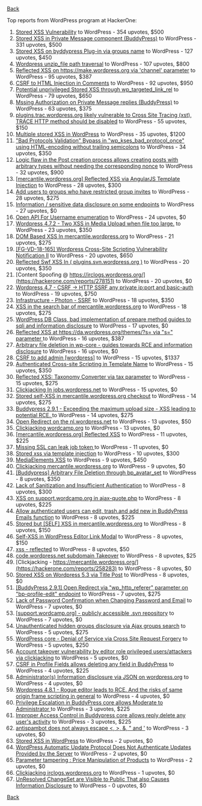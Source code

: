 [Back](../README.md)

Top reports from WordPress program at HackerOne:

1. [Stored XSS Vulnerability](https://hackerone.com/reports/643908) to WordPress - 354 upvotes, $500
2. [Stored XSS in Private Message component (BuddyPress)](https://hackerone.com/reports/487081) to WordPress - 331 upvotes, $500
3. [Stored XSS on byddypress Plug-in via groups name](https://hackerone.com/reports/592316) to WordPress - 127 upvotes, $450
4. [Wordpress unzip_file path traversal](https://hackerone.com/reports/205481) to WordPress - 107 upvotes, $800
5. [Reflected XSS on https://make.wordpress.org via 'channel' parameter](https://hackerone.com/reports/659419) to WordPress - 95 upvotes, $387
6. [CSRF to HTML Injection in Comments](https://hackerone.com/reports/428019) to WordPress - 92 upvotes, $950
7. [Potential unprivileged Stored XSS through wp_targeted_link_rel](https://hackerone.com/reports/509930) to WordPress - 79 upvotes, $650
8. [Mssing Authorization on Private Message replies (BuddyPress)](https://hackerone.com/reports/490782) to WordPress - 63 upvotes, $375
9. [plugins.trac.wordpress.org likely vulnerable to Cross Site Tracing (xst), TRACE HTTP method should be disabled](https://hackerone.com/reports/222692) to WordPress - 55 upvotes, $150
10. [Multiple stored XSS in WordPress](https://hackerone.com/reports/221507) to WordPress - 35 upvotes, $1200
11. ["Bad Protocols Validation" Bypass in "wp_kses_bad_protocol_once" using HTML-encoding without trailing semicolons](https://hackerone.com/reports/339483) to WordPress - 34 upvotes, $350
12. [Logic flaw in the Post creation process allows creating posts with arbitrary types without needing the corresponding nonce](https://hackerone.com/reports/404323) to WordPress - 32 upvotes, $900
13. [[mercantile.wordpress.org] Reflected XSS via AngularJS Template Injection](https://hackerone.com/reports/230234) to WordPress - 28 upvotes, $300
14. [Add users to groups who have restricted group invites](https://hackerone.com/reports/538008) to WordPress - 28 upvotes, $275
15. [Information / sensitive data disclosure on some endpoints](https://hackerone.com/reports/273726) to WordPress - 27 upvotes, $0
16. [Open API For Username enumeration](https://hackerone.com/reports/385322) to WordPress - 24 upvotes, $0
17. [Wordpress 4.7.2 - Two XSS in Media Upload when file too large.](https://hackerone.com/reports/203515) to WordPress - 23 upvotes, $350
18. [DOM Based XSS In mercantile.wordpress.org](https://hackerone.com/reports/230435) to WordPress - 21 upvotes, $275
19. [[FG-VD-18-165] Wordpress Cross-Site Scripting Vulnerability Notification II](https://hackerone.com/reports/460911) to WordPress - 20 upvotes, $650
20. [Reflected Swf XSS In ( plugins.svn.wordpress.org )](https://hackerone.com/reports/270060) to WordPress - 20 upvotes, $350
21. [Content Spoofing @ https://irclogs.wordpress.org/](https://hackerone.com/reports/278151) to WordPress - 20 upvotes, $0
22. [Wordpress 4.7 - CSRF -\> HTTP SSRF any private ip:port and basic-auth](https://hackerone.com/reports/187520) to WordPress - 19 upvotes, $750
23. [Infrastructure - Photon - SSRF](https://hackerone.com/reports/204513) to WordPress - 18 upvotes, $350
24. [XSS in the search bar of mercantile.wordpress.org](https://hackerone.com/reports/221893) to WordPress - 18 upvotes, $275
25. [WordPress DB Class, bad implementation of prepare method guides to sqli and information disclosure](https://hackerone.com/reports/179920) to WordPress - 17 upvotes, $0
26. [Reflected XSS at https://da.wordpress.org/themes/?s= via "s=" parameter ](https://hackerone.com/reports/222040) to WordPress - 16 upvotes, $387
27. [Arbitrary file deletion in wp-core - guides towards RCE and information disclosure](https://hackerone.com/reports/291878) to WordPress - 16 upvotes, $0
28. [CSRF to add admin [wordpress]](https://hackerone.com/reports/149589) to WordPress - 15 upvotes, $1337
29. [Authenticated Cross-site Scripting in Template Name](https://hackerone.com/reports/220903) to WordPress - 15 upvotes, $350
30. [Reflected XSS: Taxonomy Converter via tax parameter](https://hackerone.com/reports/495515) to WordPress - 15 upvotes, $275
31. [Clickjacking In jobs.wordpress.net](https://hackerone.com/reports/223024) to WordPress - 15 upvotes, $0
32. [Stored self-XSS in mercantile.wordpress.org checkout](https://hackerone.com/reports/230232) to WordPress - 14 upvotes, $275
33. [Buddypress 2.9.1 - Exceeding the maximum upload size  - XSS leading to potential RCE. ](https://hackerone.com/reports/263109) to WordPress - 14 upvotes, $275
34. [Open Redirect on the nl.wordpress.net](https://hackerone.com/reports/309058) to WordPress - 13 upvotes, $50
35. [Clickjacking wordcamp.org](https://hackerone.com/reports/230581) to WordPress - 13 upvotes, $0
36. [[mercantile.wordpress.org] Reflected XSS](https://hackerone.com/reports/240256) to WordPress - 11 upvotes, $225
37. [Missing SSL can leak job token ](https://hackerone.com/reports/222036) to WordPress - 11 upvotes, $0
38. [Stored xss via template injection](https://hackerone.com/reports/250837) to WordPress - 10 upvotes, $300
39. [MediaElements XSS](https://hackerone.com/reports/299112) to WordPress - 9 upvotes, $450
40. [Clickjacking mercantile.wordpress.org](https://hackerone.com/reports/264125) to WordPress - 9 upvotes, $0
41. [[Buddypress] Arbitrary File Deletion through bp_avatar_set](https://hackerone.com/reports/183568) to WordPress - 8 upvotes, $350
42. [Lack of Sanitization and Insufficient Authentication](https://hackerone.com/reports/249759) to WordPress - 8 upvotes, $300
43. [XSS on support.wordcamp.org in ajax-quote.php](https://hackerone.com/reports/355773) to WordPress - 8 upvotes, $225
44. [Allow authenticated users can edit, trash,and add new in BuddyPress Emails function](https://hackerone.com/reports/833782) to WordPress - 8 upvotes, $225
45. [Stored but [SELF] XSS in mercantile.wordpress.org](https://hackerone.com/reports/222224) to WordPress - 8 upvotes, $150
46. [Self-XSS in WordPress Editor Link Modal](https://hackerone.com/reports/224556) to WordPress - 8 upvotes, $150
47. [xss - reflected](https://hackerone.com/reports/384112) to WordPress - 8 upvotes, $50
48. [code.wordpress.net subdomain Takeover](https://hackerone.com/reports/295330) to WordPress - 8 upvotes, $25
49. [Clickjacking - https://mercantile.wordpress.org/](https://hackerone.com/reports/258283) to WordPress - 8 upvotes, $0
50. [Stored XSS on Wordpress 5.3 via Title Post](https://hackerone.com/reports/754352) to WordPress - 8 upvotes, $0
51. [[BuddyPress 2.9.1] Open Redirect via "wp_http_referer" parameter on "bp-profile-edit" endpoint](https://hackerone.com/reports/277502) to WordPress - 7 upvotes, $275
52. [Lack of Password Confirmation when Changing Password and Email](https://hackerone.com/reports/224214) to WordPress - 7 upvotes, $0
53. [[support.wordcamp.org] - publicly accessible .svn repository](https://hackerone.com/reports/309714) to WordPress - 7 upvotes, $0
54. [Unauthenticated hidden groups disclosure via Ajax groups search](https://hackerone.com/reports/282176) to WordPress - 5 upvotes, $275
55. [WordPress core  - Denial of Service via Cross Site Request Forgery](https://hackerone.com/reports/153093) to WordPress - 5 upvotes, $250
56. [Account takeover vulnerability by editor role privileged users/attackers via clickjacking](https://hackerone.com/reports/388254) to WordPress - 5 upvotes, $0
57. [CSRF in Profile Fields allows deleting any field in BuddyPress](https://hackerone.com/reports/836187) to WordPress - 4 upvotes, $225
58. [Administrator(s) Information disclosure via JSON on wordpress.org](https://hackerone.com/reports/221734) to WordPress - 4 upvotes, $0
59. [Wordpress 4.8.1 - Rogue editor leads to RCE. And the risks of same origin frame scripting in general](https://hackerone.com/reports/263718) to WordPress - 4 upvotes, $0
60. [Privilege Escalation in BuddyPress core allows Moderate to Administrator ](https://hackerone.com/reports/837018) to WordPress - 3 upvotes, $225
61. [Improper Access Control in Buddypress core allows reply,delete any user's activity](https://hackerone.com/reports/837256) to WordPress - 3 upvotes, $225
62. [antispambot does not always escape \<, \>, &, " and '](https://hackerone.com/reports/298218) to WordPress - 3 upvotes, $0
63. [Stored XSS in WordPress](https://hackerone.com/reports/276105) to WordPress - 2 upvotes, $0
64. [WordPress Automatic Update Protocol Does Not Authenticate Updates Provided by the Server](https://hackerone.com/reports/228854) to WordPress - 2 upvotes, $0
65. [Parameter tampering : Price Manipulation of Products](https://hackerone.com/reports/682344) to WordPress - 2 upvotes, $0
66. [Clickjacking irclogs.wordpress.org](https://hackerone.com/reports/267075) to WordPress - 1 upvotes, $0
67. [UnResolved ChangeSet are Visible to Public That also Causes Information Disclosure](https://hackerone.com/reports/282843) to WordPress - 0 upvotes, $0


[Back](../README.md)